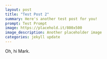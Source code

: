 ```yaml
---
layout: post
title: "Test Post 2"
summary: Here's another test post for you!
prompt: Test Prompt
image: https://placehold.it/800x500
image_description: Another placeholder image
categories: jekyll update
---
```


Oh, hi Mark.
